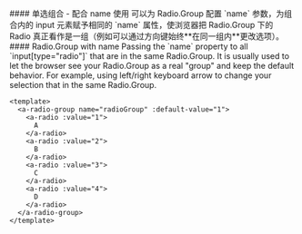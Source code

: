 <cn>
#### 单选组合 - 配合 name 使用
可以为 Radio.Group 配置 `name` 参数，为组合内的 input 元素赋予相同的 `name` 属性，使浏览器把 Radio.Group 下的 Radio 真正看作是一组（例如可以通过方向键始终**在同一组内**更改选项）。
</cn>

<us>
#### Radio.Group with name
Passing the `name` property to all `input[type="radio"]` that are in the same Radio.Group. It is usually used to let the browser see your Radio.Group as a real "group" and keep the default behavior. For example, using left/right keyboard arrow to change your selection that in the same Radio.Group.
</us>

```vue
<template>
  <a-radio-group name="radioGroup" :default-value="1">
    <a-radio :value="1">
      A
    </a-radio>
    <a-radio :value="2">
      B
    </a-radio>
    <a-radio :value="3">
      C
    </a-radio>
    <a-radio :value="4">
      D
    </a-radio>
  </a-radio-group>
</template>
```
